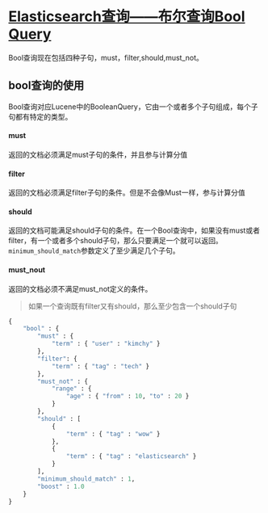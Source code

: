 # [Elasticsearch查询——布尔查询Bool Query](https://www.cnblogs.com/royfans/p/9786429.html)

Bool查询现在包括四种子句，must，filter,should,must_not。

## bool查询的使用

Bool查询对应Lucene中的BooleanQuery，它由一个或者多个子句组成，每个子句都有特定的类型。

#### must

返回的文档必须满足must子句的条件，并且参与计算分值

#### filter

返回的文档必须满足filter子句的条件。但是不会像Must一样，参与计算分值

#### should

返回的文档可能满足should子句的条件。在一个Bool查询中，如果没有must或者filter，有一个或者多个should子句，那么只要满足一个就可以返回。`minimum_should_match`参数定义了至少满足几个子句。

#### must_nout

返回的文档必须不满足must_not定义的条件。

> 如果一个查询既有filter又有should，那么至少包含一个should子句



```e
{
    "bool" : {
        "must" : {
            "term" : { "user" : "kimchy" }
        },
        "filter": {
            "term" : { "tag" : "tech" }
        },
        "must_not" : {
            "range" : {
                "age" : { "from" : 10, "to" : 20 }
            }
        },
        "should" : [
            {
                "term" : { "tag" : "wow" }
            },
            {
                "term" : { "tag" : "elasticsearch" }
            }
        ],
        "minimum_should_match" : 1,
        "boost" : 1.0
    }
}
```

